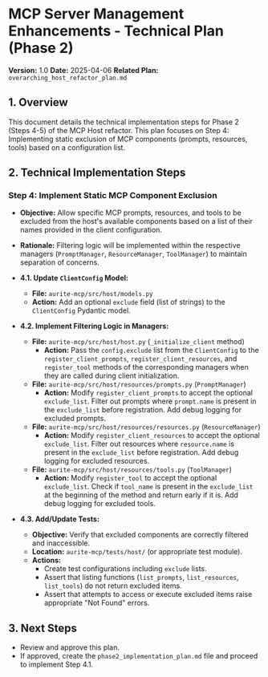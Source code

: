 # MCP Server Management Enhancements - Technical Plan (Phase 2)

**Version:** 1.0
**Date:** 2025-04-06
**Related Plan:** `overarching_host_refactor_plan.md`

## 1. Overview

This document details the technical implementation steps for Phase 2 (Steps 4-5) of the MCP Host refactor. This plan focuses on Step 4: Implementing static exclusion of MCP components (prompts, resources, tools) based on a configuration list.

## 2. Technical Implementation Steps

### Step 4: Implement Static MCP Component Exclusion

*   **Objective:** Allow specific MCP prompts, resources, and tools to be excluded from the host's available components based on a list of their names provided in the client configuration.
*   **Rationale:** Filtering logic will be implemented within the respective managers (`PromptManager`, `ResourceManager`, `ToolManager`) to maintain separation of concerns.

*   **4.1. Update `ClientConfig` Model:**
    *   **File:** `aurite-mcp/src/host/models.py`
    *   **Action:** Add an optional `exclude` field (list of strings) to the `ClientConfig` Pydantic model.

*   **4.2. Implement Filtering Logic in Managers:**
    *   **File:** `aurite-mcp/src/host/host.py` (`_initialize_client` method)
        *   **Action:** Pass the `config.exclude` list from the `ClientConfig` to the `register_client_prompts`, `register_client_resources`, and `register_tool` methods of the corresponding managers when they are called during client initialization.
    *   **File:** `aurite-mcp/src/host/resources/prompts.py` (`PromptManager`)
        *   **Action:** Modify `register_client_prompts` to accept the optional `exclude_list`. Filter out prompts where `prompt.name` is present in the `exclude_list` before registration. Add debug logging for excluded prompts.
    *   **File:** `aurite-mcp/src/host/resources/resources.py` (`ResourceManager`)
        *   **Action:** Modify `register_client_resources` to accept the optional `exclude_list`. Filter out resources where `resource.name` is present in the `exclude_list` before registration. Add debug logging for excluded resources.
    *   **File:** `aurite-mcp/src/host/resources/tools.py` (`ToolManager`)
        *   **Action:** Modify `register_tool` to accept the optional `exclude_list`. Check if `tool_name` is present in the `exclude_list` at the beginning of the method and return early if it is. Add debug logging for excluded tools.

*   **4.3. Add/Update Tests:**
    *   **Objective:** Verify that excluded components are correctly filtered and inaccessible.
    *   **Location:** `aurite-mcp/tests/host/` (or appropriate test module).
    *   **Actions:**
        *   Create test configurations including `exclude` lists.
        *   Assert that listing functions (`list_prompts`, `list_resources`, `list_tools`) do not return excluded items.
        *   Assert that attempts to access or execute excluded items raise appropriate "Not Found" errors.

## 3. Next Steps

*   Review and approve this plan.
*   If approved, create the `phase2_implementation_plan.md` file and proceed to implement Step 4.1.
